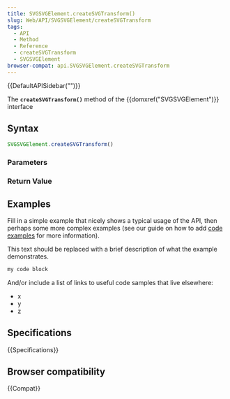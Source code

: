 ```yaml
---
title: SVGSVGElement.createSVGTransform()
slug: Web/API/SVGSVGElement/createSVGTransform
tags:
  - API
  - Method
  - Reference
  - createSVGTransform
  - SVGSVGElement
browser-compat: api.SVGSVGElement.createSVGTransform
---
```

{{DefaultAPISidebar("")}}

The **`createSVGTransform()`** method of the {{domxref("SVGSVGElement")}} interface 

## Syntax

```js
SVGSVGElement.createSVGTransform()
```

### Parameters



### Return Value



## Examples

Fill in a simple example that nicely shows a typical usage of the API, then perhaps some more complex examples (see our guide on how to add [code examples](/en-US/docs/MDN/Contribute/Structures/Code_examples) for more information).

This text should be replaced with a brief description of what the example demonstrates.

```js
my code block
```

And/or include a list of links to useful code samples that live elsewhere:

*   x
*   y
*   z

## Specifications

{{Specifications}}

## Browser compatibility

{{Compat}}

